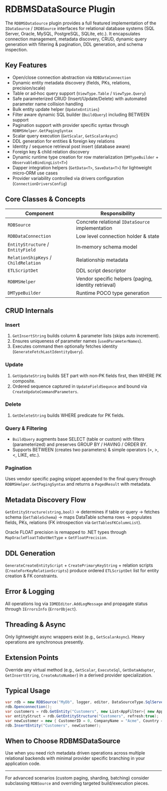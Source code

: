 # RDBMSDataSource Plugin

The `RDBMSDataSource` plugin provides a full featured implementation of the `IDataSource` / `IRDBSource` interfaces for relational database systems (SQL Server, Oracle, MySQL, PostgreSQL, SQLite, etc.). It encapsulates connection management, metadata discovery, CRUD, dynamic query generation with filtering & pagination, DDL generation, and schema inspection.

## Key Features

- Open/close connection abstraction via `RDBDataConnection`
- Dynamic entity metadata discovery (fields, PKs, relations, precision/scale)
- Table or ad‑hoc query support (`ViewType.Table` / `ViewType.Query`)
- Safe parameterized CRUD (Insert/Update/Delete) with automated parameter name collision handling
- Bulk entity update helper (`UpdateEntities`)
- Filter aware dynamic SQL builder (`BuildQuery`) including BETWEEN support
- Pagination support with provider specific syntax through `RDBMSHelper.GetPagingSyntax`
- Scalar query execution (`GetScalar`, `GetScalarAsync`)
- DDL generation for entities & foreign key relations
- Identity / sequence retrieval post insert (database aware)
- Foreign key & child relation discovery
- Dynamic runtime type creation for row materialization (`DMTypeBuilder` + `ObservableBindingList<T>`) 
- Dapper integration helpers (`GetData<T>`, `SaveData<T>`) for lightweight micro‑ORM use cases
- Provider variability controlled via drivers configuration (`ConnectionDriversConfig`)

## Core Classes & Concepts

| Component | Responsibility |
|-----------|----------------|
| `RDBSource` | Concrete relational `IDataSource` implementation |
| `RDBDataConnection` | Low level connection holder & state |
| `EntityStructure` / `EntityField` | In‑memory schema model |
| `RelationShipKeys` / `ChildRelation` | Relationship metadata |
| `ETLScriptDet` | DDL script descriptor |
| `RDBMSHelper` | Vendor specific helpers (paging, identity retrieval) |
| `DMTypeBuilder` | Runtime POCO type generation |

## CRUD Internals

### Insert
1. `GetInsertString` builds column & parameter lists (skips auto increment).
2. Ensures uniqueness of parameter names (`usedParameterNames`).
3. Executes command then optionally fetches identity (`GenerateFetchLastIdentityQuery`).

### Update
1. `GetUpdateString` builds SET part with non‑PK fields first, then WHERE PK composite.
2. Ordered sequence captured in `UpdateFieldSequnce` and bound via `CreateUpdateCommandParameters`.

### Delete
1. `GetDeleteString` builds WHERE predicate for PK fields.

### Query & Filtering
- `BuildQuery` augments base SELECT (table or custom) with filters (parameterized) and preserves GROUP BY / HAVING / ORDER BY.
- Supports BETWEEN (creates two parameters) & simple operators (=, >, <, LIKE, etc.).

### Pagination
Uses vendor specific paging snippet appended to the final query through `RDBMSHelper.GetPagingSyntax` and returns a `PagedResult` with metadata.

## Metadata Discovery Flow
`GetEntityStructure(string,bool)` → determines if table or query → fetches schema (`GetTableSchema`) → maps DataTable schema rows → populates fields, PKs, relations (FK introspection via `GetTablesFKColumnList`).

Oracle FLOAT precision is remapped to .NET types through `MapOracleFloatToDotNetType` + `GetFloatPrecision`.

## DDL Generation
`GenerateCreateEntityScript` + `CreatePrimaryKeyString` + relation scripts (`CreateForKeyRelationScripts`) produce ordered `ETLScriptDet` list for entity creation & FK constraints.

## Error & Logging
All operations log via `IDMEEditor.AddLogMessage` and propagate status through `IErrorsInfo` (`ErrorObject`).

## Threading & Async
Only lightweight async wrappers exist (e.g., `GetScalarAsync`). Heavy operations are synchronous presently.

## Extension Points
Override any virtual method (e.g., `GetScalar`, `ExecuteSql`, `GetDataAdapter`, `GetInsertString`, `CreateAutoNumber`) in a derived provider specialization.

## Typical Usage
```csharp
var rdb = new RDBSource("MyDb", logger, editor, DataSourceType.SqlServer, errors);
rdb.Openconnection();
var customers = rdb.GetEntity("Customers", new List<AppFilter>{ new AppFilter{ FieldName="Country", Operator="=", FilterValue="'USA'"}});
var entityStruct = rdb.GetEntityStructure("Customers", refresh:true);
var newCustomer = new { CustomerID = 0, CompanyName = "Acme", Country = "USA" }; // PK set if identity fetched
rdb.InsertEntity("Customers", newCustomer);
```

## When to Choose RDBMSDataSource
Use when you need rich metadata driven operations across multiple relational backends with minimal provider specific branching in your application code.

---
For advanced scenarios (custom paging, sharding, batching) consider subclassing `RDBSource` and overriding targeted build/execution pieces.
